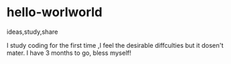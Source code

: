 # hello-worlworld
ideas,study,share

I study coding for the first time ,I feel the desirable diffculties but it dosen't mater.
I have 3 months to go, bless myself!

